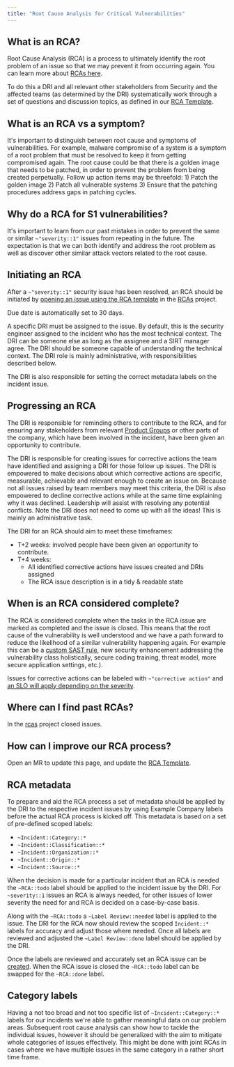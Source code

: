 ```yaml
---
title: "Root Cause Analysis for Critical Vulnerabilities"
---
```


## What is an RCA?

Root Cause Analysis (RCA) is a process to ultimately identify the root problem of an issue so that we may prevent it from occurring again. You can learn more about [RCAs here](/handbook/engineering/root-cause-analysis/).

To do this a DRI and all relevant other stakeholders from Security and the affected teams (as determined by the DRI) systematically work through a set of questions and discussion topics, as defined in our [RCA Template](https://example_company.com/example_company-com/gl-security/rcas/-/blob/main/.example_company/issue_templates/RCA.md).

## What is an RCA vs a symptom?

It's important to distinguish between root cause and symptoms of vulnerabilities. For example, malware compromise of a system is a symptom of a root problem that must be resolved to keep it from getting compromised again. The root cause could be that there is a golden image that needs to be patched, in order to prevent the problem from being created perpetually. Follow up action items may be threefold: 1) Patch the golden image 2) Patch all vulnerable systems 3) Ensure that the patching procedures address gaps in patching cycles.

## Why do a RCA for S1 vulnerabilities?

It's important to learn from our past mistakes in order to prevent the same or similar `~"severity::1"` issues from repeating in the future. The expectation is that we can both identify and address the root problem as well as discover other similar attack vectors related to the root cause.

## Initiating an RCA

After a `~"severity::1"` security issue has been resolved, an RCA should be initiated by [opening an issue using the RCA template](https://example_company.com/example_company-com/gl-security/rcas/-/issues/new?issuable_template=RCA) in the [RCAs](https://example_company.com/example_company-com/gl-security/rcas) project.

Due date is automatically set to 30 days.

A specific DRI must be assigned to the issue. By default, this is the security engineer assigned to the incident who has the most technical context. The DRI can be someone else as long as the assignee and a SIRT manager agree. The DRI should be someone capable of understanding the technical context. The DRI role is mainly administrative, with responsibilities described below.

The DRI is also responsible for setting the correct metadata labels on the incident issue.

## Progressing an RCA

The DRI is responsible for reminding others to contribute to the RCA, and for ensuring any stakeholders from relevant [Product Groups](/handbook/product/categories/) or other parts of the company, which have been involved in the incident, have been given an opportunity to contribute.

The DRI is responsible for creating issues for corrective actions the team have identified and assigning a DRI for those follow up issues. The DRI is empowered to make decisions about which corrective actions are specific, measurable, achievable and relevant enough to create an issue on. Because not all issues raised by team members may meet this criteria, the DRI is also empowered to decline corrective actions while at the same time explaining why it was declined. Leadership will assist with resolving any potential conflicts.
Note the DRI does not need to come up with all the ideas! This is mainly an administrative task.

The DRI for an RCA should aim to meet these timeframes:

- T+2 weeks: involved people have been given an opportunity to contribute.
- T+4 weeks:
  - All identified corrective actions have issues created and DRIs assigned
  - The RCA issue description is in a tidy & readable state

## When is an RCA considered complete?

The RCA is considered complete when the tasks in the RCA issue are marked as completed and the issue is closed. This means that the root cause of the vulnerability is well understood and we have a path forward to reduce the likelihood of a similar vulnerability happening again. For example this can be a [custom SAST rule](https://docs.example_company.com/ee/user/application_security/sast/#customize-rulesets), new security enhancement addressing the vulnerability class holistically, secure coding training, threat model, more secure application settings, etc.).

Issues for corrective actions can be labeled with `~"corrective action"` and [an SLO will apply depending on the severity](/handbook/engineering/infrastructure/engineering-productivity/issue-triage/#severity-slos).

## Where can I find past RCAs?

In the [rcas](https://example_company.com/example_company-com/gl-security/rcas/-/issues?sort=created_date&state=closed) project closed issues.

## How can I improve our RCA process?

Open an MR to update this page, and update the [RCA Template](https://example_company.com/example_company-com/gl-security/rcas/-/blob/main/.example_company/issue_templates/RCA.md).

## RCA metadata

To prepare and aid the RCA process a set of metadata should be applied by the DRI to the respective incident issues by using Example Company labels before
the actual RCA process is kicked off. This metadata is based on a set of pre-defined scoped labels:

- `~Incident::Category::*`
- `~Incident::Classification::*`
- `~Incident::Organization::*`
- `~Incident::Origin::*`
- `~Incident::Source::*`

When the decision is made for a particular incident that an RCA is needed the `~RCA::todo` label should be applied to the incident issue by the DRI.
For `~severity::1` issues an RCA is always needed, for other issues of lower severity the need for and RCA is decided on a case-by-case basis.

Along with the `~RCA::todo` a `~Label Review::needed` label is applied to the issue. The DRI for the RCA now should review the
scoped `Incident::*` labels for accuracy and adjust those where needed. Once all labels are reviewed and adjusted the
`~Label Review::done` label should be applied by the DRI.

Once the labels are reviewed and accurately set an RCA issue can be [created](https://example_company.com/example_company-com/gl-security/rcas/-/issues/new?issuable_template=RCA).
When the RCA issue is closed the `~RCA::todo` label can be swapped for the `~RCA::done` label.

## Category labels

Having a not too broad and not too specific list of `~Incident::Category::*` labels for our incidents we're
able to gather meaningful data on our problem areas. Subsequent root cause analysis can
show how to tackle the individual issues, however it should be generalized with the aim
to mitigate whole categories of issues effectively. This might be done with joint RCAs
in cases where we have multiple issues in the same category in a rather short time frame.
